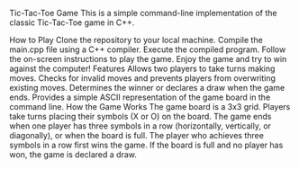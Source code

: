 Tic-Tac-Toe Game
This is a simple command-line implementation of the classic Tic-Tac-Toe game in C++.

How to Play
Clone the repository to your local machine.
Compile the main.cpp file using a C++ compiler.
Execute the compiled program.
Follow the on-screen instructions to play the game.
Enjoy the game and try to win against the computer!
Features
Allows two players to take turns making moves.
Checks for invalid moves and prevents players from overwriting existing moves.
Determines the winner or declares a draw when the game ends.
Provides a simple ASCII representation of the game board in the command line.
How the Game Works
The game board is a 3x3 grid.
Players take turns placing their symbols (X or O) on the board.
The game ends when one player has three symbols in a row (horizontally, vertically, or diagonally), or when the board is full.
The player who achieves three symbols in a row first wins the game. If the board is full and no player has won, the game is declared a draw.
